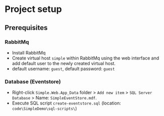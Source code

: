 ﻿# Project setup

## Prerequisites

### RabbitMq

- Install RabbitMq
- Create virtual host `simple` within RabbitMq using the web interface and add default user to the newly created virtual host.
- default username: `guest`, default password: `guest`

### Database (Eventstore)

- Right-click `Simple.Web.App_Data` folder > `Add new item` > `SQL Server Database` > Name: `SimpleEventStore.mdf`.
- Execute SQL script `create-eventstore.sql` (location: `code\SimpleDemo\sql-scripts\`)
